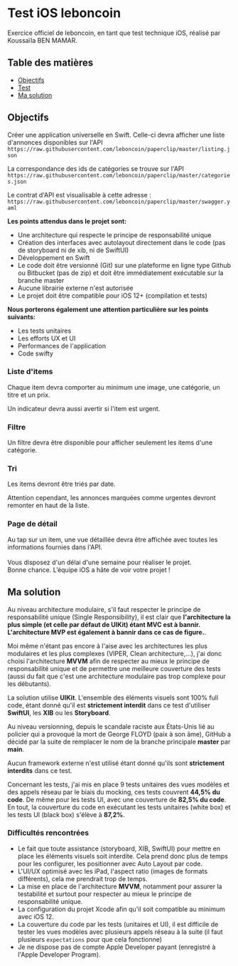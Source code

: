 # Test iOS leboncoin

Exercice officiel de leboncoin, en tant que test technique iOS, réalisé par Koussaïla BEN MAMAR.

## Table des matières
- [Objectifs](#objectifs)
- [Test](#test)
- [Ma solution](#solution)

## <a name="objectifs"></a>Objectifs

Créer une application universelle en Swift. Celle-ci devra afficher une liste d'annonces disponibles sur l'API `https://raw.githubusercontent.com/leboncoin/paperclip/master/listing.json`

La correspondance des ids de catégories se trouve sur l'API `https://raw.githubusercontent.com/leboncoin/paperclip/master/categories.json`

Le contrat d'API est visualisable à cette adresse :
`https://raw.githubusercontent.com/leboncoin/paperclip/master/swagger.yaml`<br>

**Les points attendus dans le projet sont:**
- Une architecture qui respecte le principe de responsabilité unique
- Création des interfaces avec autolayout directement dans le code (pas de storyboard ni
de xib, ni de SwiftUI)
- Développement en Swift
- Le code doit être versionné (Git) sur une plateforme en ligne type Github ou Bitbucket
(pas de zip) et doit être immédiatement exécutable sur la branche master
- Aucune librairie externe n'est autorisée
- Le projet doit être compatible pour iOS 12+ (compilation et tests)

**Nous porterons également une attention particulière sur les points suivants:**
- Les tests unitaires
- Les efforts UX et UI
- Performances de l'application
- Code swifty

### Liste d'items
Chaque item devra comporter au minimum une image, une catégorie, un titre et un prix.

Un indicateur devra aussi avertir si l'item est urgent.

### Filtre

Un filtre devra être disponible pour afficher seulement les items d'une catégorie.

### Tri
Les items devront être triés par date.

Attention cependant, les annonces marquées comme urgentes devront remonter en haut de la liste.

### Page de détail
Au tap sur un item, une vue détaillée devra être affichée avec toutes les informations fournies dans l'API.
<br><br>
Vous disposez d'un délai d'une semaine pour réaliser le projet.<br>
Bonne chance. L’équipe iOS a hâte de voir votre projet !

## <a name="solution"></a>Ma solution

Au niveau architecture modulaire, s'il faut respecter le principe de responsabilité unique (Single Responsibility), il est clair que **l'architecture la plus simple (et celle par défaut de UIKit) étant MVC est à bannir. L'architecture MVP est également à bannir dans ce cas de figure.**. 

Moi même n'étant pas encore à l'aise avec les architectures les plus modulaires et les plus complexes (VIPER, Clean architecture,...), j'ai donc choisi l'architecture **MVVM** afin de respecter au mieux le principe de responsabilité unique et de permettre une meilleure couverture des tests (aussi du fait que c'est une architecture modulaire pas trop complexe pour les débutants).

La solution utilise **UIKit**. L'ensemble des éléments visuels sont 100% full code, étant donné qu'il est **strictement interdit** dans ce test d'utiliser **SwiftUI**, les **XIB** ou les **Storyboard**.

Au niveau versionning, depuis le scandale raciste aux États-Unis lié au policier qui a provoqué la mort de George FLOYD (paix à son âme), GitHub a décidé par la suite de remplacer le nom de la branche principale **master** par **main**.

Aucun framework externe n'est utilisé étant donné qu'ils sont **strictement interdits** dans ce test.

Concernant les tests, j'ai mis en place 9 tests unitaires des vues modèles et des appels réseau par le biais du mocking, ces tests couvrent **44,5% du code**. De même pour les tests UI, avec une couverture de **82,5% du code**. En tout, la couverture du code en exécutant les tests unitaires (white box) et les tests UI (black box) s'élève à **87,2%**.

### Difficultés rencontrées

- Le fait que toute assistance (storyboard, XIB, SwiftUI) pour mettre en place les éléments visuels soit interdite. Cela prend donc plus de temps pour les configurer, les positionner avec Auto Layout par code.
- L'UI/UX optimisé avec les iPad, l'aspect ratio (images de formats différents), cela me prendrait trop de temps.
- La mise en place de l'architecture **MVVM**, notamment pour assurer la testabilité et surtout pour respecter au mieux le principe de responsabilité unique.
- La configuration du projet Xcode afin qu'il soit compatible au minimum avec iOS 12.
- La couverture du code par les tests (unitaires et UI), il est difficile de tester les vues modèles avec plusieurs appels réseau à la suite (il faut plusieurs `expectations` pour que cela fonctionne)
- Je ne dispose pas de compte Apple Developer payant (enregistré à l'Apple Developer Program).